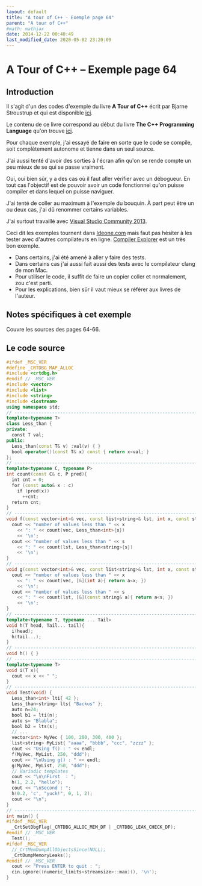 ```yaml
---
layout: default
title: "A tour of C++ - Exemple page 64"
parent: "A tour of C++"
#math: mathjax
date: 2014-12-22 00:40:49
last_modified_date: 2020-05-02 23:20:09
---
```


# A Tour of C++ – Exemple page 64

## Introduction
Il s'agit d'un des codes d'exemple du livre **A Tour of C++** écrit par Bjarne Stroustrup et qui est disponible [ici](http://www.amazon.fr/Tour-C-Bjarne-Stroustrup/dp/0321958314/ref%3Dsr_1_1?ie=UTF8&qid=1416699327&sr=8-1&keywords=a+tour+of+c%2B%2B). 

Le contenu de ce livre correspond au début du livre **The C++ Programming Language** qu'on trouve [ici](http://www.amazon.fr/The-Programming-Language-Bjarne-Stroustrup/dp/0321563840/ref%3Dpd_sim_eb_3?ie=UTF8&refRID=0CR047TTJV1HA6CVA9XA).

Pour chaque exemple, j'ai essayé de faire en sorte que le code se compile, soit complètement autonome et tienne dans un seul source.

J'ai aussi tenté d'avoir des sorties à l'écran afin qu'on se rende compte un peu mieux de se qui se passe vraiment.

Oui, oui bien sûr, y a des cas où il faut aller vérifier avec un débogueur.
En tout cas l'objectif est de pouvoir avoir un code fonctionnel qu'on puisse compiler et dans lequel on puisse naviguer.

J'ai tenté de coller au maximum à l'exemple du bouquin. À part peut être un ou deux cas, j'ai dû renommer certains variables.

J'ai surtout travaillé avec [Visual Studio Community 2013](http://www.visualstudio.com/products/visual-studio-community-vs).

Ceci dit les exemples tournent dans [Ideone.com](http://ideone.com/) mais faut pas hésiter à les tester avec d'autres compilateurs en ligne. [Compiler Explorer](https://godbolt.org/) est un très bon exemple.

* Dans certains, j'ai été amené à aller y faire des tests.  
* Dans certains cas j'ai aussi fait aussi des tests avec le compilateur clang de mon Mac.  
* Pour utiliser le code, il suffit de faire un copier coller et normalement, zou c'est parti.  
* Pour les explications, bien sûr il vaut mieux se référer aux livres de l'auteur.  


## Notes spécifiques à cet exemple


Couvre les sources des pages 64-66.


## Le code source

```cpp
#ifdef _MSC_VER
#define _CRTDBG_MAP_ALLOC
#include <crtdbg.h>
#endif // _MSC_VER
#include <vector>
#include <list>
#include <string>
#include <iostream>
using namespace std;
// ----------------------------------------------------------------------------
template<typename T>
class Less_than {
private:
  const T val;                                                                  // value to compare against
public:
  Less_than(const T& v) :val(v) { }
  bool operator()(const T& x) const { return x<val; }                           // call operator
};
// ----------------------------------------------------------------------------
template<typename C, typename P>
int count(const C& c, P pred){
  int cnt = 0;
  for (const auto& x : c)
    if (pred(x))
      ++cnt;
  return cnt;
}
// ----------------------------------------------------------------------------
void f(const vector<int>& vec, const list<string>& lst, int x, const string& s){
  cout << "number of values less than " << x
    << ": " << count(vec, Less_than<int>{x})
    << '\n';
  cout << "number of values less than " << s
    << ": " << count(lst, Less_than<string>{s})
    << '\n';
}
// ----------------------------------------------------------------------------
void g(const vector<int>& vec, const list<string>& lst, int x, const string& s){
  cout << "number of values less than " << x
    << ": " << count(vec, [&](int a){ return a<x; })
    << '\n';
  cout << "number of values less than " << s
    << ": " << count(lst, [&](const string& a){ return a<s; })
    << '\n';
}
// ----------------------------------------------------------------------------
template<typename T, typename ... Tail>
void h(T head, Tail... tail){
  i(head);                                                                      // do something to head
  h(tail...);                                                                   // try again with tail
}
// ----------------------------------------------------------------------------
void h() { }                                                                    // Handle cases where h() get called. Do nothing
// ----------------------------------------------------------------------------
template<typename T>
void i(T x){
  cout << x << " ";
}
// ----------------------------------------------------------------------------
void Test(void) {
  Less_than<int> lti{ 42 };                                                     // lti(i) will compare i to 42 using < (i<42)
  Less_than<string> lts{ "Backus" };                                            // lts(s) will compare s to "Backus" using < (s<"Backus")
  auto n=24;
  bool b1 = lti(n);                                                             // true if n<42
  auto s= "Blabla";
  bool b2 = lts(s);                                                             // true if s<"Backus"
  // ...
  vector<int> MyVec { 100, 200, 300, 400 };
  list<string> MyList{ "aaaa", "bbbb", "ccc", "zzzz" };
  cout << "Using f() : " << endl;
  f(MyVec, MyList, 250, "ddd");
  cout << "\nUsing g() : " << endl;
  g(MyVec, MyList, 250, "ddd");
  // Variadic templates
  cout << "\n\nFirst  : ";
  h(1, 2.2, "hello");
  cout << "\nSecond : ";
  h(0.2, 'c', "yuck!", 0, 1, 2);
  cout << "\n";
}
// ----------------------------------------------------------------------------
int main() {
#ifdef _MSC_VER
  _CrtSetDbgFlag(_CRTDBG_ALLOC_MEM_DF | _CRTDBG_LEAK_CHECK_DF);
#endif // _MSC_VER
  Test();
#ifdef _MSC_VER
  //_CrtMemDumpAllObjectsSince(NULL);                                             // Begins the dump from the start of program execution
  _CrtDumpMemoryLeaks();
#endif // _MSC_VER
  cout << "Press ENTER to quit : ";
  cin.ignore((numeric_limits<streamsize>::max)(), '\n');
}
```
